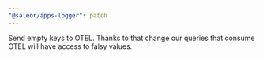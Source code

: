 ```yaml
---
"@saleor/apps-logger": patch
---
```


Send empty keys to OTEL. Thanks to that change our queries that consume OTEL will have access to falsy values.
